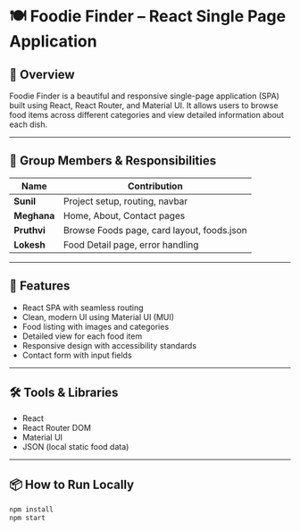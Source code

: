 # 🍽️ Foodie Finder – React Single Page Application

## 📌 Overview

Foodie Finder is a beautiful and responsive single-page application (SPA) built using React, React Router, and Material UI. It allows users to browse food items across different categories and view detailed information about each dish.

---

## 👥 Group Members & Responsibilities

| Name        | Contribution                               |
| ----------- | ------------------------------------------ |
| **Sunil**   | Project setup, routing, navbar             |
| **Meghana** | Home, About, Contact pages                 |
| **Pruthvi** | Browse Foods page, card layout, foods.json |
| **Lokesh**  | Food Detail page, error handling           |

---

## 🚀 Features

- React SPA with seamless routing
- Clean, modern UI using Material UI (MUI)
- Food listing with images and categories
- Detailed view for each food item
- Responsive design with accessibility standards
- Contact form with input fields

---

## 🛠️ Tools & Libraries

- React
- React Router DOM
- Material UI
- JSON (local static food data)

---

## 📦 How to Run Locally

```bash
npm install
npm start
```
